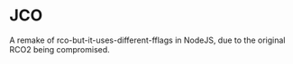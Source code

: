 # JCO
A remake of rco-but-it-uses-different-fflags in NodeJS, due to the original RCO2 being compromised.
